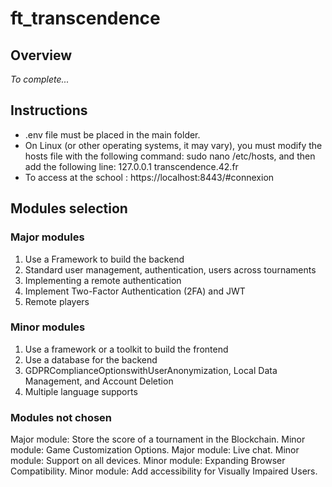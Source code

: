 # ft_transcendence

## Overview

_To complete..._

## Instructions

- .env file must be placed in the main folder.
- On Linux (or other operating systems, it may vary),
    you must modify the hosts file with the following command: sudo nano /etc/hosts,
    and then add the following line: 127.0.0.1 transcendence.42.fr
- To access at the school : https://localhost:8443/#connexion

## Modules selection

### Major modules

1. Use a Framework to build the backend
2. Standard user management, authentication, users across tournaments
3. Implementing a remote authentication
4. Implement Two-Factor Authentication (2FA) and JWT
5. Remote players

### Minor modules
1. Use a framework or a toolkit to build the frontend
2. Use a database for the backend
3. GDPRComplianceOptionswithUserAnonymization, Local Data Management, and Account Deletion
4. Multiple language supports

### Modules not chosen
Major module: Store the score of a tournament in the Blockchain.
Minor module: Game Customization Options.
Major module: Live chat.
Minor module: Support on all devices.
Minor module: Expanding Browser Compatibility.
Minor module: Add accessibility for Visually Impaired Users.
